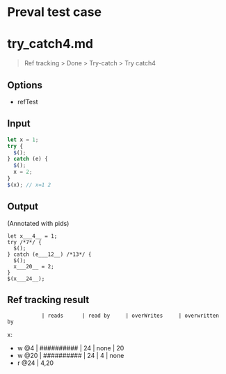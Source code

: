 # Preval test case

# try_catch4.md

> Ref tracking > Done > Try-catch > Try catch4

## Options

- refTest

## Input

`````js filename=intro
let x = 1;
try {
  $();
} catch (e) {
  $();
  x = 2;
}
$(x); // x=1 2
`````


## Output

(Annotated with pids)

`````filename=intro
let x___4__ = 1;
try /*7*/ {
  $();
} catch (e___12__) /*13*/ {
  $();
  x___20__ = 2;
}
$(x___24__);
`````


## Ref tracking result


               | reads      | read by     | overWrites     | overwritten by
x:
  - w @4       | ########## | 24          | none           | 20
  - w @20      | ########## | 24          | 4              | none
  - r @24      | 4,20
